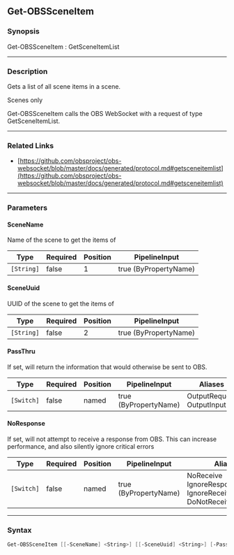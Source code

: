 Get-OBSSceneItem
----------------

### Synopsis
Get-OBSSceneItem : GetSceneItemList

---

### Description

Gets a list of all scene items in a scene.

Scenes only

Get-OBSSceneItem calls the OBS WebSocket with a request of type GetSceneItemList.

---

### Related Links
* [https://github.com/obsproject/obs-websocket/blob/master/docs/generated/protocol.md#getsceneitemlist](https://github.com/obsproject/obs-websocket/blob/master/docs/generated/protocol.md#getsceneitemlist)

---

### Parameters
#### **SceneName**
Name of the scene to get the items of

|Type      |Required|Position|PipelineInput        |
|----------|--------|--------|---------------------|
|`[String]`|false   |1       |true (ByPropertyName)|

#### **SceneUuid**
UUID of the scene to get the items of

|Type      |Required|Position|PipelineInput        |
|----------|--------|--------|---------------------|
|`[String]`|false   |2       |true (ByPropertyName)|

#### **PassThru**
If set, will return the information that would otherwise be sent to OBS.

|Type      |Required|Position|PipelineInput        |Aliases                      |
|----------|--------|--------|---------------------|-----------------------------|
|`[Switch]`|false   |named   |true (ByPropertyName)|OutputRequest<br/>OutputInput|

#### **NoResponse**
If set, will not attempt to receive a response from OBS.
This can increase performance, and also silently ignore critical errors

|Type      |Required|Position|PipelineInput        |Aliases                                                                |
|----------|--------|--------|---------------------|-----------------------------------------------------------------------|
|`[Switch]`|false   |named   |true (ByPropertyName)|NoReceive<br/>IgnoreResponse<br/>IgnoreReceive<br/>DoNotReceiveResponse|

---

### Syntax
```PowerShell
Get-OBSSceneItem [[-SceneName] <String>] [[-SceneUuid] <String>] [-PassThru] [-NoResponse] [<CommonParameters>]
```
